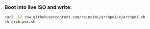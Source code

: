 ### Boot into live ISO and write:
```bash
curl -LO raw.githubusercontent.com/reineimi/archpoi/x/archpoi.sh
sh arch.poi.sh
```

